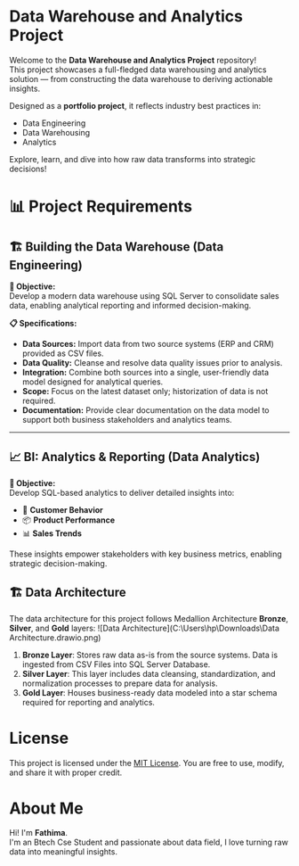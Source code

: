 # Data Warehouse and Analytics Project

Welcome to the **Data Warehouse and Analytics Project** repository!  
This project showcases a full-fledged data warehousing and analytics solution — from constructing the data warehouse to deriving actionable insights.  

Designed as a **portfolio project**, it reflects industry best practices in:
- Data Engineering
- Data Warehousing
- Analytics

Explore, learn, and dive into how raw data transforms into strategic decisions!

# 📊 Project Requirements

## 🏗️ Building the Data Warehouse (Data Engineering)

**🎯 Objective:**  
Develop a modern data warehouse using SQL Server to consolidate sales data, enabling analytical reporting and informed decision-making.

**📋 Specifications:**
- **Data Sources:** Import data from two source systems (ERP and CRM) provided as CSV files.
- **Data Quality:** Cleanse and resolve data quality issues prior to analysis.
- **Integration:** Combine both sources into a single, user-friendly data model designed for analytical queries.
- **Scope:** Focus on the latest dataset only; historization of data is not required.
- **Documentation:** Provide clear documentation on the data model to support both business stakeholders and analytics teams.

---

## 📈 BI: Analytics & Reporting (Data Analytics)

**🎯 Objective:**  
Develop SQL-based analytics to deliver detailed insights into:
- 🧠 **Customer Behavior**
- 📦 **Product Performance**
- 📊 **Sales Trends**

These insights empower stakeholders with key business metrics, enabling strategic decision-making.
## 🏗️ Data Architecture

The data architecture for this project follows Medallion Architecture **Bronze**, **Silver**, and **Gold** layers:
![Data Architecture](C:\Users\hp\Downloads\Data Architecture.drawio.png)

1. **Bronze Layer**: Stores raw data as-is from the source systems. Data is ingested from CSV Files into SQL Server Database.
2. **Silver Layer**: This layer includes data cleansing, standardization, and normalization processes to prepare data for analysis.
3. **Gold Layer**: Houses business-ready data modeled into a star schema required for reporting and analytics.
# License

This project is licensed under the [MIT License](LICENSE). You are free to use, modify, and share it with proper credit.

# About Me

Hi! I'm **Fathima**.  
I'm an Btech Cse Student and passionate about data field, I love turning raw data into meaningful insights.

